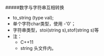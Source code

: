 #####数字与字符串互相转换

- to_string (type val);
- 单个字符char类型，使用 -'0'；
- 字符串类型，stoi(string s),stof(string s)等
- 注：
	- C++11
	- string 头文件内。
